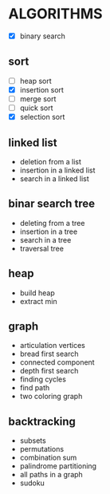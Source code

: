 
# ALGORITHMS

- [X] binary search

## sort

- [ ] heap sort
- [X] insertion sort
- [ ] merge sort
- [ ] quick sort
- [X] selection sort

## linked list

* deletion from a list
* insertion in a linked list
* search in a linked list

## binar search tree

* deleting from a tree
* insertion in a tree
* search in a tree
* traversal tree

## heap

* build heap
* extract min

## graph

* articulation vertices
* bread first search
* connected component
* depth first search
* finding cycles
* find path
* two coloring graph

## backtracking

* subsets
* permutations
* combination sum
* palindrome partitioning
* all paths in a graph
* sudoku
